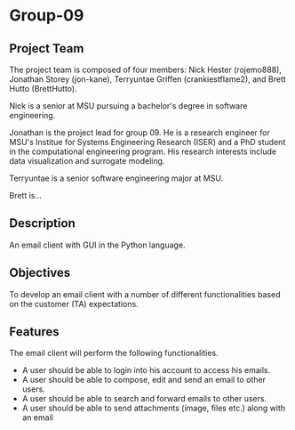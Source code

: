 # Group-09

## Project Team
The project team is composed of four members: Nick Hester (rojemo888), Jonathan Storey (jon-kane), Terryuntae Griffen (crankiestflame2), and Brett Hutto (BrettHutto).

Nick is a senior at MSU pursuing a bachelor's degree in software engineering.

Jonathan is the project lead for group 09. He is a research engineer for MSU's Institue for Systems Engineering Research (ISER) and a PhD student in the computational engineering program. His research interests include data visualization and surrogate modeling. 

Terryuntae is a senior software engineering major at MSU.

Brett is... 

## Description
An email client with GUI in the Python language.

## Objectives
To develop an email client with a number of different functionalities based on the customer (TA) expectations.

## Features
The email client will perform the following functionalities.
- A user should be able to login into his account to access his emails.
- A user should be able to compose, edit and send an email to other users.
- A user should be able to search and forward emails to other users.
- A user should be able to send attachments (image, files etc.) along with an email

